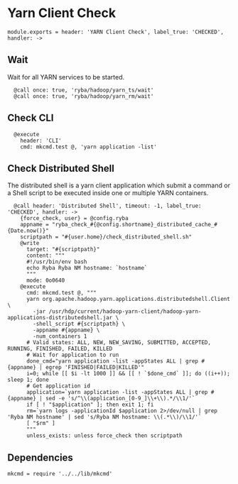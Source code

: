 
# Yarn Client Check

    module.exports = header: 'YARN Client Check', label_true: 'CHECKED', handler: ->

## Wait

Wait for all YARN services to be started.

      @call once: true, 'ryba/hadoop/yarn_ts/wait'
      @call once: true, 'ryba/hadoop/yarn_rm/wait'

## Check CLI

      @execute
        header: 'CLI'
        cmd: mkcmd.test @, 'yarn application -list'

## Check Distributed Shell

The distributed shell is a yarn client application which submit a command or a
Shell script to be executed inside one or multiple YARN containers.

      @call header: 'Distributed Shell', timeout: -1, label_true: 'CHECKED', handler: ->
        {force_check, user} = @config.ryba
        appname = "ryba_check_#{@config.shortname}_distributed_cache_#{Date.now()}"
        scriptpath = "#{user.home}/check_distributed_shell.sh"
        @write
          target: "#{scriptpath}"
          content: """
          #!/usr/bin/env bash
          echo Ryba Ryba NM hostname: `hostname`
          """
          mode: 0o0640
        @execute
          cmd: mkcmd.test @, """
          yarn org.apache.hadoop.yarn.applications.distributedshell.Client \
            -jar /usr/hdp/current/hadoop-yarn-client/hadoop-yarn-applications-distributedshell.jar \
            -shell_script #{scriptpath} \
            -appname #{appname} \
            -num_containers 1
          # Valid states: ALL, NEW, NEW_SAVING, SUBMITTED, ACCEPTED, RUNNING, FINISHED, FAILED, KILLED 
          # Wait for application to run
          done_cmd="yarn application -list -appStates ALL | grep #{appname} | egrep 'FINISHED|FAILED|KILLED'"
          i=0; while [[ $i -lt 1000 ]] && [[ ! `$done_cmd` ]]; do ((i++)); sleep 1; done
          # Get application id
          application=`yarn application -list -appStates ALL | grep #{appname} | sed -e 's/^\\(application_[0-9_]\\+\\).*/\\1/'`
          if [ ! "$application" ]; then exit 1; fi
          rm=`yarn logs -applicationId $application 2>/dev/null | grep 'Ryba NM hostname' | sed 's/Ryba NM hostname: \\(.*\\)/\\1/'`
          [ "$rm" ]
          """
          unless_exists: unless force_check then scriptpath

## Dependencies

    mkcmd = require '../../lib/mkcmd'
